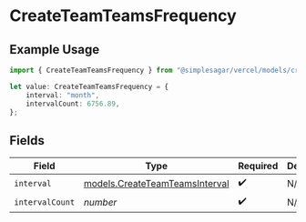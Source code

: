 # CreateTeamTeamsFrequency

## Example Usage

```typescript
import { CreateTeamTeamsFrequency } from "@simplesagar/vercel/models/createteamop.js";

let value: CreateTeamTeamsFrequency = {
    interval: "month",
    intervalCount: 6756.89,
};
```

## Fields

| Field                                                                  | Type                                                                   | Required                                                               | Description                                                            |
| ---------------------------------------------------------------------- | ---------------------------------------------------------------------- | ---------------------------------------------------------------------- | ---------------------------------------------------------------------- |
| `interval`                                                             | [models.CreateTeamTeamsInterval](../models/createteamteamsinterval.md) | :heavy_check_mark:                                                     | N/A                                                                    |
| `intervalCount`                                                        | *number*                                                               | :heavy_check_mark:                                                     | N/A                                                                    |